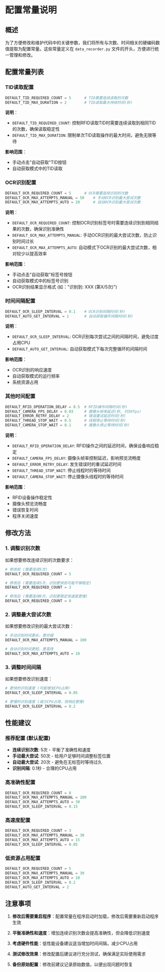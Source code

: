 # 配置常量说明

## 概述

为了方便修改和维护代码中的关键参数，我们将所有与次数、时间相关的硬编码数值提取为配置常量。这些常量定义在 `data_recorder.py` 文件的开头，方便进行统一管理和修改。

## 配置常量列表

### TID读取配置

```python
DEFAULT_TID_REQUIRED_COUNT = 5      # TID需要连续读取的次数
DEFAULT_TID_MAX_DURATION = 2        # TID读取最大持续时间(秒)
```

**说明**：
- `DEFAULT_TID_REQUIRED_COUNT`: 控制RFID读取TID时需要连续读取到相同TID的次数，确保读取稳定性
- `DEFAULT_TID_MAX_DURATION`: 限制单次TID读取操作的最大时间，避免无限等待

**影响范围**：
- 手动点击"自动获取"TID按钮
- 自动获取模式中的TID读取

### OCR识别配置

```python
DEFAULT_OCR_REQUIRED_COUNT = 5      # OCR需要连续识别的次数
DEFAULT_OCR_MAX_ATTEMPTS_MANUAL = 50    # 手动OCR识别最大尝试次数
DEFAULT_OCR_MAX_ATTEMPTS_AUTO = 20      # 自动OCR识别最大尝试次数
```

**说明**：
- `DEFAULT_OCR_REQUIRED_COUNT`: 控制OCR识别标签号时需要连续识别到相同结果的次数，确保识别准确性
- `DEFAULT_OCR_MAX_ATTEMPTS_MANUAL`: 手动OCR识别的最大尝试次数，防止识别时间过长
- `DEFAULT_OCR_MAX_ATTEMPTS_AUTO`: 自动模式下OCR识别的最大尝试次数，相对较少以提高效率

**影响范围**：
- 手动点击"自动获取"标签号按钮
- 自动获取模式中的标签号识别
- OCR识别结果显示格式 (如："识别到: XXX (第X/5次)")

### 时间间隔配置

```python
DEFAULT_OCR_SLEEP_INTERVAL = 0.1    # OCR识别间隔时间(秒)
DEFAULT_AUTO_GET_INTERVAL = 1       # 自动获取循环间隔时间(秒)
```

**说明**：
- `DEFAULT_OCR_SLEEP_INTERVAL`: OCR识别每次尝试之间的间隔时间，避免过度占用CPU
- `DEFAULT_AUTO_GET_INTERVAL`: 自动获取模式下每次完整循环的间隔时间

**影响范围**：
- OCR识别的响应速度
- 自动获取模式的运行频率
- 系统资源占用

### 其他时间配置

```python
DEFAULT_RFID_OPERATION_DELAY = 0.5  # RFID操作间隔时间(秒)
DEFAULT_CAMERA_FPS_DELAY = 0.03     # 摄像头帧率延迟(秒, 约30fps)
DEFAULT_ERROR_RETRY_DELAY = 2       # 错误重试延迟时间(秒)
DEFAULT_THREAD_STOP_WAIT = 0.5      # 线程停止等待时间(秒)
DEFAULT_CAMERA_STOP_WAIT = 0.1      # 摄像头停止等待时间(秒)
```

**说明**：
- `DEFAULT_RFID_OPERATION_DELAY`: RFID操作之间的延迟时间，确保设备响应稳定
- `DEFAULT_CAMERA_FPS_DELAY`: 摄像头帧率控制延迟，影响预览流畅度
- `DEFAULT_ERROR_RETRY_DELAY`: 发生错误时的重试延迟时间
- `DEFAULT_THREAD_STOP_WAIT`: 停止线程时的等待时间
- `DEFAULT_CAMERA_STOP_WAIT`: 停止摄像头线程时的等待时间

**影响范围**：
- RFID设备操作稳定性
- 摄像头预览流畅度
- 错误恢复时间
- 程序关闭速度

## 修改方法

### 1. 调整识别次数

如果想要修改连续识别的次数要求：

```python
# 修改前 (需要连续5次)
DEFAULT_OCR_REQUIRED_COUNT = 5

# 修改后 (需要连续3次，识别更快但可能不够稳定)
DEFAULT_OCR_REQUIRED_COUNT = 3

# 修改后 (需要连续8次，识别更稳定但速度更慢)
DEFAULT_OCR_REQUIRED_COUNT = 8
```

### 2. 调整最大尝试次数

如果想要修改识别的最大尝试次数：

```python
# 手动识别时间更长，更仔细
DEFAULT_OCR_MAX_ATTEMPTS_MANUAL = 100

# 自动识别时间更短，更高效
DEFAULT_OCR_MAX_ATTEMPTS_AUTO = 10
```

### 3. 调整时间间隔

如果想要修改识别速度：

```python
# 更快的识别速度 (可能增加CPU占用)
DEFAULT_OCR_SLEEP_INTERVAL = 0.05

# 更慢的识别速度 (减少CPU占用，但响应更慢)
DEFAULT_OCR_SLEEP_INTERVAL = 0.2
```

## 性能建议

### 推荐配置 (默认配置)

- **连续识别次数**: 5次 - 平衡了准确性和速度
- **手动最大尝试**: 50次 - 给用户足够时间调整标签位置
- **自动最大尝试**: 20次 - 避免在无标签时等待过久
- **识别间隔**: 0.1秒 - 合理的CPU占用

### 高准确性配置

```python
DEFAULT_OCR_REQUIRED_COUNT = 8
DEFAULT_OCR_MAX_ATTEMPTS_MANUAL = 100
DEFAULT_OCR_MAX_ATTEMPTS_AUTO = 30
DEFAULT_OCR_SLEEP_INTERVAL = 0.15
```

### 高速度配置

```python
DEFAULT_OCR_REQUIRED_COUNT = 3
DEFAULT_OCR_MAX_ATTEMPTS_MANUAL = 30
DEFAULT_OCR_MAX_ATTEMPTS_AUTO = 15
DEFAULT_OCR_SLEEP_INTERVAL = 0.05
```

### 低资源占用配置

```python
DEFAULT_OCR_REQUIRED_COUNT = 5
DEFAULT_OCR_MAX_ATTEMPTS_MANUAL = 30
DEFAULT_OCR_MAX_ATTEMPTS_AUTO = 10
DEFAULT_OCR_SLEEP_INTERVAL = 0.2
DEFAULT_AUTO_GET_INTERVAL = 2
```

## 注意事项

1. **修改后需要重启程序**：配置常量在程序启动时加载，修改后需要重新启动程序生效

2. **平衡准确性和速度**：增加连续识别次数会提高准确性，但会降低识别速度

3. **考虑硬件性能**：低性能设备建议适当增加时间间隔，减少CPU占用

4. **测试修改效果**：修改配置后建议进行充分测试，确保满足实际使用需求

5. **备份原始配置**：修改前建议记录原始数值，以便出现问题时恢复
